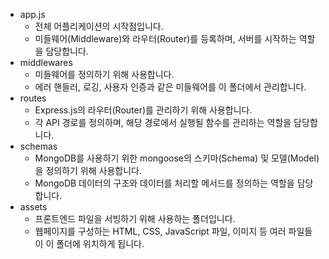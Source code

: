 - app.js
  - 전체 어플리케이션의 시작점입니다.
  - 미들웨어(Middleware)와 라우터(Router)를 등록하며, 서버를 시작하는 역할을 담당합니다.
- middlewares
  - 미들웨어를 정의하기 위해 사용합니다.
  - 에러 핸들러, 로깅, 사용자 인증과 같은 미들웨어를 이 폴더에서 관리합니다.
- routes
  - Express.js의 라우터(Router)를 관리하기 위해 사용합니다.
  - 각 API 경로를 정의하며, 해당 경로에서 실행될 함수를 관리하는 역할을 담당합니다.
- schemas
  - MongoDB를 사용하기 위한 mongoose의 스키마(Schema) 및 모델(Model)을 정의하기 위해 사용합니다.
  - MongoDB 데이터의 구조와 데이터를 처리할 메서드를 정의하는 역할을 담당합니다.
- assets
  - 프론트엔드 파일을 서빙하기 위해 사용하는 폴더입니다.
  - 웹페이지를 구성하는 HTML, CSS, JavaScript 파일, 이미지 등 여러 파일들이 이 폴더에 위치하게 됩니다.
